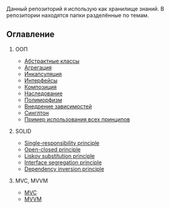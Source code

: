 Данный репозиторий я использую как хранилище знаний. В репозитории находятся папки разделённые по темам.

## Оглавление

1. ООП

    * [Абстрактные классы](/src/OOP/abstractClasses)
    * [Агрегация](/src/OOP/agregation)
    * [Инкапсуляция](/src/OOP/encapsulation)
    * [Интерфейсы](/src/OOP/interfaces)
    * [Композиция](/src/OOP/composition)
    * [Наследование](/src/OOP/inheritance)
    * [Полиморфизм](/src/OOP/polymorphism)
    * [Внедрение зависимостей](/src/OOP/dependencyInjection)
    * [Синглтон](/src/OOP/singleton)
    * [Пример использования всех принципов](/src/OOP/allPrinciplesDemo.ts)
2. SOLID

    * [Single-responsibility principle](/src/solid/singleResponsibility)
    * [Open-closed principle](/src/solid/openClosed)
    * [Liskov substitution principle](/src/solid/liskovSubstitution)
    * [Interface segregation principle](/src/solid/interfaceSegregation)
    * [Dependency inversion principle](/src/solid/dependencyInversion)
3. MVC, MVVM
    * [MVC](/src/modelView/MVC)
    * [MVVM](/src/modelView/MVVM)
